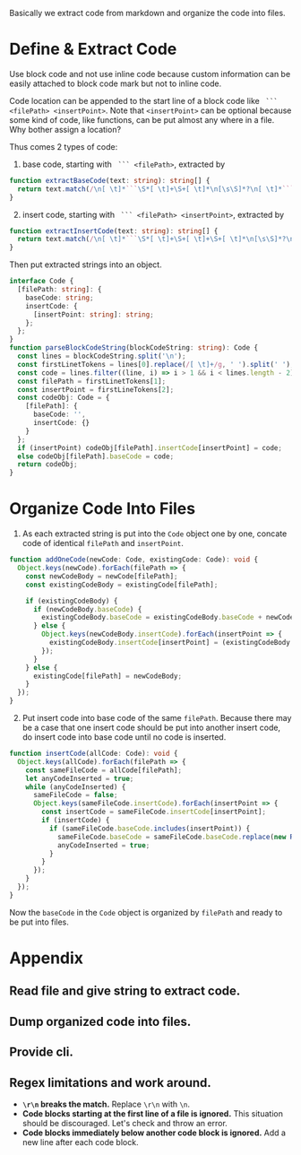 Basically we extract code from markdown and organize the code into files.


# Define & Extract Code
Use block code and not use inline code because custom information can be easily attached to block code mark but not to inline code.

Code location can be appended to the start line of a block code like ` ``` <filePath> <insertPoint>`. Note that `<insertPoint>` can be optional because some kind of code, like functions, can be put almost any where in a file. Why bother assign a location? 

Thus comes 2 types of code:
1. base code, starting with ` ``` <filePath>`, extracted by 
```ts
function extractBaseCode(text: string): string[] {
  return text.match(/\n[ \t]*```\S*[ \t]+\S+[ \t]*\n[\s\S]*?\n[ \t]*```[ \t]*\n/g) || [];
}
```
2. insert code, starting with ` ``` <filePath> <insertPoint>`, extracted by 
```ts
function extractInsertCode(text: string): string[] {
  return text.match(/\n[ \t]*```\S*[ \t]+\S+[ \t]+\S+[ \t]*\n[\s\S]*?\n[ \t]*```[ \t]*\n/g) || [];
}
```

Then put extracted strings into an object.
```ts
interface Code {
  [filePath: string]: {
    baseCode: string;
    insertCode: {
      [insertPoint: string]: string;
    };
  };
}
function parseBlockCodeString(blockCodeString: string): Code {
  const lines = blockCodeString.split('\n');
  const firstLinetTokens = lines[0].replace(/[ \t]+/g, ' ').split(' ');
  const code = lines.filter((line, i) => i > 1 && i < lines.length - 2).join('\n') + '\n';
  const filePath = firstLinetTokens[1];
  const insertPoint = firstLineTokens[2];
  const codeObj: Code = {
    [filePath]: {
      baseCode: '',
      insertCode: {}
    }
  };
  if (insertPoint) codeObj[filePath].insertCode[insertPoint] = code;
  else codeObj[filePath].baseCode = code;
  return codeObj;
}
```

# Organize Code Into Files
1. As each extracted string is put into the `Code` object one by one, concate code of identical `filePath` and `insertPoint`.
```ts
function addOneCode(newCode: Code, existingCode: Code): void {
  Object.keys(newCode).forEach(filePath => {
    const newCodeBody = newCode[filePath];
    const existingCodeBody = existingCode[filePath];

    if (existingCodeBody) {
      if (newCodeBody.baseCode) {
        existingCodeBody.baseCode = existingCodeBody.baseCode + newCodeBody.baseCode;
      } else {
        Object.keys(newCodeBody.insertCode).forEach(insertPoint => {
          existingCodeBody.insertCode[insertPoint] = (existingCodeBody.insertCode[insertPoint] || '') + newCodeBody.insertCode[insertPoint];
        });
      }
    } else {
      existingCode[filePath] = newCodeBody;
    }
  });
}
```

2. Put insert code into base code of the same `filePath`. Because there may be a case that one insert code should be put into another insert code, do insert code into base code until no code is inserted.
```ts
function insertCode(allCode: Code): void {
  Object.keys(allCode).forEach(filePath => {
    const sameFileCode = allCode[filePath];
    let anyCodeInserted = true;
    while (anyCodeInserted) {
      sameFileCode = false;
      Object.keys(sameFileCode.insertCode).forEach(insertPoint => {
        const insertCode = sameFileCode.insertCode[insertPoint];
        if (insertCode) {
          if (sameFileCode.baseCode.includes(insertPoint)) {
            sameFileCode.baseCode = sameFileCode.baseCode.replace(new Regex(insertPoint, 'g'), insertCode);
            anyCodeInserted = true;
          }
        }
      });
    }
  });
}
```

Now the `baseCode` in the `Code` object is organized by `filePath` and ready to be put into files.







# Appendix
## Read file and give string to extract code.
## Dump organized code into files.
## Provide cli.
## Regex limitations and work around.
- **`\r\n` breaks the match.** Replace `\r\n` with `\n`.
- **Code blocks starting at the first line of a file is ignored.** This situation should be discouraged. Let's check and throw an error.
- **Code blocks immediately below another code block is ignored.** Add a new line after each code block.

